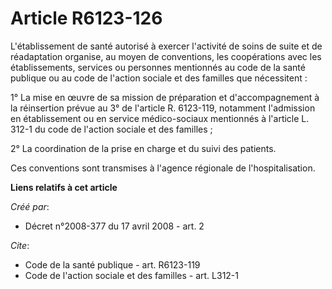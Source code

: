 # Article R6123-126

L'établissement de santé autorisé à exercer l'activité de soins de suite et de réadaptation organise, au moyen de
conventions, les coopérations avec les établissements, services ou personnes mentionnés au code de la santé publique ou au
code de l'action sociale et des familles que nécessitent : 

1° La mise en œuvre de sa mission de préparation et d'accompagnement à la réinsertion prévue au 3° de l'article R. 6123-119,
notamment l'admission en établissement ou en service médico-sociaux mentionnés à l'article L. 312-1 du code de l'action
sociale et des familles ; 

2° La coordination de la prise en charge et du suivi des patients. 

Ces conventions sont transmises à l'agence régionale de l'hospitalisation.

**Liens relatifs à cet article**

_Créé par_:

  - Décret n°2008-377 du 17 avril 2008 - art. 2

_Cite_:

  - Code de la santé publique - art. R6123-119
  - Code de l'action sociale et des familles - art. L312-1
